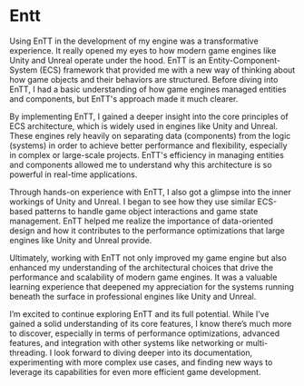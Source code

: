 # Entt

Using EnTT in the development of my engine was a transformative experience. It really opened my eyes to how modern game engines like Unity and Unreal operate under the hood. EnTT is an Entity-Component-System (ECS) framework that provided me with a new way of thinking about how game objects and their behaviors are structured. Before diving into EnTT, I had a basic understanding of how game engines managed entities and components, but EnTT's approach made it much clearer.

By implementing EnTT, I gained a deeper insight into the core principles of ECS architecture, which is widely used in engines like Unity and Unreal. These engines rely heavily on separating data (components) from the logic (systems) in order to achieve better performance and flexibility, especially in complex or large-scale projects. EnTT's efficiency in managing entities and components allowed me to understand why this architecture is so powerful in real-time applications.

Through hands-on experience with EnTT, I also got a glimpse into the inner workings of Unity and Unreal. I began to see how they use similar ECS-based patterns to handle game object interactions and game state management. EnTT helped me realize the importance of data-oriented design and how it contributes to the performance optimizations that large engines like Unity and Unreal provide.

Ultimately, working with EnTT not only improved my game engine but also enhanced my understanding of the architectural choices that drive the performance and scalability of modern game engines. It was a valuable learning experience that deepened my appreciation for the systems running beneath the surface in professional engines like Unity and Unreal.

I’m excited to continue exploring EnTT and its full potential. While I’ve gained a solid understanding of its core features, I know there’s much more to discover, especially in terms of performance optimizations, advanced features, and integration with other systems like networking or multi-threading. I look forward to diving deeper into its documentation, experimenting with more complex use cases, and finding new ways to leverage its capabilities for even more efficient game development.